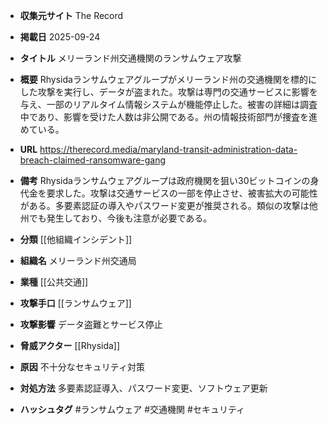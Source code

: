 - **収集元サイト**
The Record

- **掲載日**
2025-09-24

- **タイトル**
メリーランド州交通機関のランサムウェア攻撃

- **概要**
Rhysidaランサムウェアグループがメリーランド州の交通機関を標的にした攻撃を実行し、データが盗まれた。攻撃は専門の交通サービスに影響を与え、一部のリアルタイム情報システムが機能停止した。被害の詳細は調査中であり、影響を受けた人数は非公開である。州の情報技術部門が捜査を進めている。

- **URL**
https://therecord.media/maryland-transit-administration-data-breach-claimed-ransomware-gang

- **備考**
Rhysidaランサムウェアグループは政府機関を狙い30ビットコインの身代金を要求した。攻撃は交通サービスの一部を停止させ、被害拡大の可能性がある。多要素認証の導入やパスワード変更が推奨される。類似の攻撃は他州でも発生しており、今後も注意が必要である。

- **分類**
[[他組織インシデント]]

- **組織名**
メリーランド州交通局

- **業種**
[[公共交通]]

- **攻撃手口**
[[ランサムウェア]]

- **攻撃影響**
データ盗難とサービス停止

- **脅威アクター**
[[Rhysida]]

- **原因**
不十分なセキュリティ対策

- **対処方法**
多要素認証導入、パスワード変更、ソフトウェア更新

- **ハッシュタグ**
#ランサムウェア #交通機関 #セキュリティ
